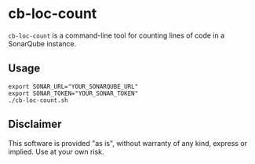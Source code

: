 # cb-loc-count
  
`cb-loc-count` is a command-line tool for counting lines of code in a SonarQube instance.

## Usage

```
export SONAR_URL="YOUR_SONARQUBE_URL"
export SONAR_TOKEN="YOUR_SONAR_TOKEN"
./cb-loc-count.sh
```

## Disclaimer

This software is provided "as is", without warranty of any kind, express or implied. Use at your own risk.
